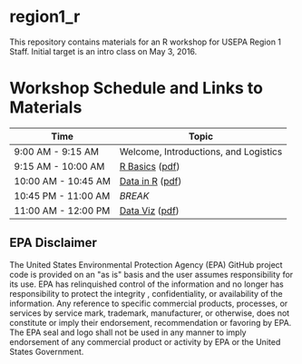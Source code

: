 # region1_r

This repository contains materials for an R workshop for USEPA Region 1 Staff.
Initial target is an intro class on May 3, 2016.

# Workshop Schedule and Links to Materials

| Time                | Topic                                     | 
| ------------------- | ----------------------------------------- | 
| 9:00 AM - 9:15 AM   | Welcome, Introductions, and Logistics     |
| 9:15 AM - 10:00 AM  | [R Basics](lessons/01_basics.md) ([pdf](https://github.com/USEPA/region1_r/raw/master/lessons/01_basics.pdf))          | 
| 10:00 AM - 10:45 AM | [Data in R](lessons/02_data.md)  ([pdf](https://github.com/USEPA/region1_r/raw/master/lessons/02_data.pdf))         |       
| 10:45 PM - 11:00 AM | *BREAK*                                   |
| 11:00 AM - 12:00 PM | [Data Viz](lessons/03_viz.md) ([pdf](https://github.com/USEPA/region1_r/raw/master/lessons/03_viz.pdf))            |


## EPA Disclaimer
The United States Environmental Protection Agency (EPA) GitHub project code is provided on an "as is" basis and the user assumes responsibility for its use. EPA has relinquished control of the information and no longer has responsibility to protect the integrity , confidentiality, or availability of the information. Any reference to specific commercial products, processes, or services by service mark, trademark, manufacturer, or otherwise, does not constitute or imply their endorsement, recommendation or favoring by EPA. The EPA seal and logo shall not be used in any manner to imply endorsement of any commercial product or activity by EPA or the United States Government.